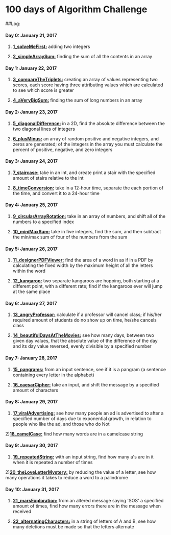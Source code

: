 # 100 days of Algorithm Challenge

##Log:

#### Day 0: January 21, 2017
1) [**1_solveMeFirst:**](https://github.com/Lukeskins/100-days-of-Algorithm-Challenge/blob/master/Algorithms/1_solveMeFirst.java) adding two integers

2) [**2_simpleArraySum:**](https://github.com/Lukeskins/100-days-of-Algorithm-Challenge/blob/master/Algorithms/2_simpleArraySum.java) finding the sum of all the contents in an array

#### Day 1: January 22, 2017
1) [**3_compareTheTriplets:**](https://github.com/Lukeskins/100-days-of-Algorithm-Challenge/blob/master/Algorithms/3_compareTheTriplets.java) creating an array of values representing two scores, each score having three attributing values which are calculated to see which score is greater

2) [**4_aVeryBigSum:**](https://github.com/Lukeskins/100-days-of-Algorithm-Challenge/blob/master/Algorithms/4_aVeryBigSum.java) finding the sum of long numbers in an array

#### Day 2: January 23, 2017
1) [**5_diagonalDifference:**](https://github.com/Lukeskins/100-days-of-Algorithm-Challenge/blob/master/Algorithms/5_diagonalDifference.java) in a 2D, find the absolute difference between the two diagonal lines of integers

2) [**6_plusMinus:**](https://github.com/Lukeskins/100-days-of-Algorithm-Challenge/blob/master/Algorithms/6_plusMinus.java) an array of random positive and negative integers, and zeros are generated; of the integers in the array you must calculate the percent of positive, negative, and zero integers

#### Day 3: January 24, 2017
1) [**7_staircase:**](https://github.com/Lukeskins/100-days-of-Algorithm-Challenge/blob/master/Algorithms/7_staircase.java) take in an int, and create print a stair with the specified amount of stairs relative to the int

2) [**8_timeConversion:**](https://github.com/Lukeskins/100-days-of-Algorithm-Challenge/blob/master/Algorithms/8_timeConversion.java) take in a 12-hour time, separate the each portion of the time, and convert it to a 24-hour time

#### Day 4: January 25, 2017
1) [**9_circularArrayRotation:**](https://github.com/Lukeskins/100-days-of-Algorithm-Challenge/blob/master/Algorithms/9_circularArrayRotation.java) take in an array of numbers, and shift all of the numbers to a specified index

2) [**10_miniMaxSum:**](https://github.com/Lukeskins/100-days-of-Algorithm-Challenge/blob/master/Algorithms/10_miniMaxSum.java) take in five integers, find the sum, and then subtract the min/max sum of four of the numbers from the sum

#### Day 5: January 26, 2017
1) [**11_designerPDFViewer:**](https://github.com/Lukeskins/100-days-of-Algorithm-Challenge/blob/master/Algorithms/11_designerPDFViewer.java) find the area of a word in as if in a PDF by calculating the fixed width by the maximum height of all the letters within the word

2) [**12_kangaroo:**](https://github.com/Lukeskins/100-days-of-Algorithm-Challenge/blob/master/Algorithms/12_kangaroo.java) two separate kangaroos are hopping, both starting at a different point, with a different rate; find if the kangaroos ever will jump at the same place

#### Day 6: January 27, 2017
1) [**13_angryProfessor:**](https://github.com/Lukeskins/100-days-of-Algorithm-Challenge/blob/master/Algorithms/13_angryProfessor.java) calculate if a professor will cancel class; if his/her required amount of students do no show up on time, he/she cancels class

2) [**14_beautifulDaysAtTheMovies:**](https://github.com/Lukeskins/100-days-of-Algorithm-Challenge/blob/master/Algorithms/14_beautifulDaysAtTheMovies.java) see how many days, between two given day values, that the absolute value of the difference of the day and its day value reversed, evenly divisible by a specified number

#### Day 7: January 28, 2017
1) [**15_pangrams:**](https://github.com/Lukeskins/100-days-of-Algorithm-Challenge/blob/master/Algorithms/15_pangrams.java) from an input sentence, see if it is a pangram (a sentence containing every letter in the alphabet)

2) [**16_caesarCipher:**](https://github.com/Lukeskins/100-days-of-Algorithm-Challenge/blob/master/Algorithms/16_caesarCipher.java) take an input, and shift the message by a specified amount of characters

#### Day 8: January 29, 2017
1) [**17_viralAdvertising:**](https://github.com/Lukeskins/100-days-of-Algorithm-Challenge/blob/master/Algorithms/17_viralAdvertising.java) see how many people an ad is advertised to after a specified number of days due to exponential growth, in relation to people who like the ad, and those who do Not

2)[**18_camelCase:**](https://github.com/Lukeskins/100-days-of-Algorithm-Challenge/blob/master/Algorithms/18_camelCase.java) find how many words are in a camelcase string

#### Day 9: January 30, 2017
1) [**19_repeatedString:**](https://github.com/Lukeskins/100-days-of-Algorithm-Challenge/blob/master/Algorithms/19_repeatedString.java) with an input string, find how many a's are in it when it is repeated a number of times

2)[**20_theLoveLetterMystery:**](https://github.com/Lukeskins/100-days-of-Algorithm-Challenge/blob/master/Algorithms/20_theLoveLetterMystery.java) by reducing the value of a letter, see how many operations it takes to reduce a word to a palindrome

#### Day 10: January 31, 2017
1) [**21_marsExploration:**](https://github.com/Lukeskins/100-days-of-Algorithm-Challenge/blob/master/Algorithms/21_marsExploration.java) from an altered message saying 'SOS' a specified amount of times, find how many errors there are in the message when received

2) [**22_alternatingCharacters:**](https://github.com/Lukeskins/100-days-of-Algorithm-Challenge/blob/master/Algorithms/22_alternatingCharacters.java) in a string of letters of A and B, see how many deletions must be made so that the letters alternate

